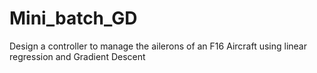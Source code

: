 # Mini_batch_GD
Design a controller to manage the ailerons of an F16 Aircraft using linear regression and Gradient Descent
